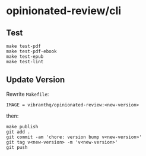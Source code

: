 # opinionated-review/cli

## Test

```
make test-pdf
make test-pdf-ebook
make test-epub
make test-lint
```

## Update Version

Rewrite `Makefile`:

```
IMAGE = vibranthq/opinionated-review:<new-version>
```

then:

```
make publish
git add .
git commit -am 'chore: version bump v<new-version>'
git tag v<new-version> -m 'v<new-version>'
git push
```

